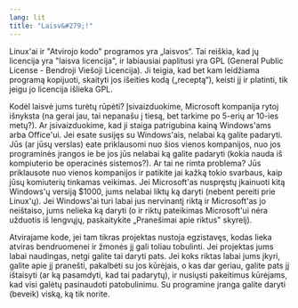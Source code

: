 ```yaml
---
lang: lit
title: "Laisv&#279;!"
---
```


Linux'ai ir "Atvirojo kodo" programos yra „laisvos“. Tai rei&#353;kia, kad j&#371; licencija yra "laisva 
licencija", ir labiausiai paplitusi yra GPL (General Public License - Bendroji Vie&#353;oji Licencija). Ji teigia, kad 
bet kam leid&#382;iama program&#261; kopijuoti, skaityti jos i&#353;eities kod&#261; („recept&#261;“), keisti j&#303; 
ir platinti, tik jeigu jo licencija i&#353;lieka GPL.

Kod&#279;l laisv&#279; jums tur&#279;t&#371; r&#363;p&#279;ti? &#302;sivaizduokime, Microsoft kompanija rytoj 
i&#353;nyksta (na gerai jau, tai nepana&#353;u &#303; ties&#261;, bet tarkime po 5-eri&#371; ar 10-ies met&#371;?). Ar &#303;sivaizduokime, kad ji staiga patrigubina kain&#261; Windows'ams 
arba Office'ui. Jei esate susij&#281;s su Windows'ais, nelabai k&#261; galite padaryti. J&#363;s (ar j&#363;s&#371; 
verslas) eate priklausomi nuo &#353;ios vienos kompanijos, nuo jos programin&#279;s &#303;rangos ie be jos j&#363;s nelabai 
k&#261; galite padaryti (kokia nauda i&#353; kompiuterio be operacin&#279;s sistemos?). Ar tai ne rimta problema? 
J&#363;s priklausote nuo vienos kompanijos ir patikite jai ka&#382;k&#261; tokio svarbaus, kaip j&#363;s&#371; 
komiuteri&#371; tinkamas veikimas. Jei Microsoft'as nuspr&#281;st&#371; &#303;kainuoti kit&#261; Windows'&#371; 
versij&#261; $1000, jums nelabai likt&#371; k&#261; daryti (nebent pereiti prie Linux'&#371;). Jei Windows'ai turi 
labai jus nervinant&#303; rikt&#261; ir Microsoft'as jo nei&#353;taiso, jums nelieka k&#261; daryti (o ir rikt&#371; 
pateikimas Microsoft'ui n&#279;ra u&#382;duotis i&#353; lengv&#371;j&#371;, paskaitykite „Prane&#353;imai apie riktus" 
skyrel&#303;). 

Atvirajame kode, jei tam tikras projektas nustoja egzistav&#281;s, kodas lieka atviras bendruomenei ir 
&#382;mon&#279;s j&#303; gali toliau tobulinti. Jei projektas jums labai naudingas, netgi galite tai daryti pats. Jei 
koks riktas labai jums &#303;kyri, galite apie j&#303; prane&#353;ti, pakalb&#279;ti su jos k&#363;r&#279;jais, o kas 
dar geriau, galite pats j&#303; i&#353;taisyti (ar k&#261; pasamdyti, kad tai padaryt&#371;), ir nusi&#371;sti 
pakeitimus k&#363;r&#279;jams, kad visi gal&#279;t&#371; pasinaudoti patobulinimu. Su programine &#303;ranga galite 
daryti (beveik) visk&#261;, k&#261; tik norite.




